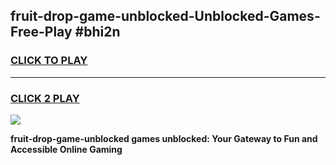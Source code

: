 
## fruit-drop-game-unblocked-Unblocked-Games-Free-Play #bhi2n
<h3>
<a href="https://us.freeplayer.one?title=fruit-drop-game-unblocked&ref=9M">CLICK TO PLAY</a></h3>
<hr>

<h3>
<a href="https://us.freeplayer.one?title=fruit-drop-game-unblocked&ref=9M">CLICK 2 PLAY</a>
  
</h3>

<a href="https://us.freeplayer.one?title=fruit-drop-game-unblocked&ref=9M"><img src="https://clearcache.store/games.png"></a>


**fruit-drop-game-unblocked games unblocked: Your Gateway to Fun and Accessible Online Gaming**
